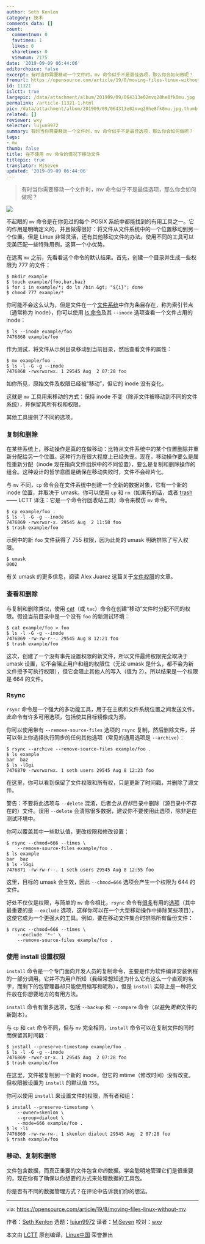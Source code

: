 ```yaml
---
author: Seth Kenlon
category: 技术
comments_data: []
count:
  commentnum: 0
  favtimes: 1
  likes: 0
  sharetimes: 0
  viewnum: 7175
date: '2019-09-09 06:44:06'
editorchoice: false
excerpt: 有时当你需要移动一个文件时，mv 命令似乎不是最佳选项，那么你会如何做呢？
fromurl: https://opensource.com/article/19/8/moving-files-linux-without-mv
id: 11321
islctt: true
largepic: /data/attachment/album/201909/09/064313e02mvq28he8fk0mu.jpg
permalink: /article-11321-1.html
pic: /data/attachment/album/201909/09/064313e02mvq28he8fk0mu.jpg.thumb.jpg
related: []
reviewer: wxy
selector: lujun9972
summary: 有时当你需要移动一个文件时，mv 命令似乎不是最佳选项，那么你会如何做呢？
tags:
- mv
thumb: false
title: 在不使用 mv 命令的情况下移动文件
titlepic: true
translator: MjSeven
updated: '2019-09-09 06:44:06'
---
```



> 
> 有时当你需要移动一个文件时，mv 命令似乎不是最佳选项，那么你会如何做呢？
> 
> 
> 


![](/data/attachment/album/201909/09/064313e02mvq28he8fk0mu.jpg)


不起眼的 `mv` 命令是在你见过的每个 POSIX 系统中都能找到的有用工具之一。它的作用是明确定义的，并且做得很好：将文件从文件系统中的一个位置移动到另一个位置。但是 Linux 非常灵活，还有其他移动文件的办法。使用不同的工具可以完美匹配一些特殊用例，这算一个小优势。


在远离 `mv` 之前，先看看这个命令的默认结果。首先，创建一个目录并生成一些权限为 777 的文件：



```
$ mkdir example
$ touch example/{foo,bar,baz}
$ for i in example/*; do ls /bin &gt; "${i}"; done
$ chmod 777 example/*
```

你可能不会这么认为，但是文件在一个[文件系统](https://opensource.com/article/18/11/partition-format-drive-linux#what-is-a-filesystem)中作为条目存在，称为索引节点（通常称为 inode），你可以使用 [ls 命令](https://opensource.com/article/19/7/master-ls-command)及其 `--inode` 选项查看一个文件占用的 inode：



```
$ ls --inode example/foo
7476868 example/foo
```

作为测试，将文件从示例目录移动到当前目录，然后查看文件的属性：



```
$ mv example/foo .
$ ls -l -G -g --inode
7476868 -rwxrwxrwx. 1 29545 Aug  2 07:28 foo
```

如你所见，原始文件及权限已经被“移动”，但它的 inode 没有变化。


这就是 `mv` 工具用来移动的方式：保持 inode 不变（除非文件被移动到不同的文件系统），并保留其所有权和权限。


其他工具提供了不同的选项。


### 复制和删除


在某些系统上，移动操作是真的在做移动：比特从文件系统中的某个位置删除并重新分配给另一个位置。这种行为在很大程度上已经失宠。现在，移动操作要么是属性重新分配（inode 现在指向文件组织中的不同位置），要么是复制和删除操作的组合。这种设计的哲学意图是确保在移动失败时，文件不会碎片化。


与 `mv` 不同，`cp` 命令会在文件系统中创建一个全新的数据对象，它有一个新的 inode 位置，并取决于 umask。你可以使用 `cp` 和 `rm`（如果有的话，或者 [trash](https://gitlab.com/trashy) —— LCTT 译注：它是一个命令行回收站工具）命令来模仿 `mv` 命令。



```
$ cp example/foo .
$ ls -l -G -g --inode
7476869 -rwxrwxr-x. 29545 Aug  2 11:58 foo
$ trash example/foo
```

示例中的新 `foo` 文件获得了 755 权限，因为此处的 umask 明确排除了写入权限。



```
$ umask
0002
```

有关 umask 的更多信息，阅读 Alex Juarez 这篇关于[文件权限](https://opensource.com/article/19/8/linux-permissions-101#umask)的文章。


### 查看和删除


与复制和删除类似，使用 [cat](https://opensource.com/article/19/2/getting-started-cat-command)（或 `tac`）命令在创建“移动”文件时分配不同的权限。假设当前目录中是一个没有 `foo` 的新测试环境：



```
$ cat example/foo > foo
$ ls -l -G -g --inode
7476869 -rw-rw-r--. 29545 Aug 8 12:21 foo
$ trash example/foo
```

这次，创建了一个没有事先设置权限的新文件，所以文件最终权限完全取决于 umask 设置，它不会阻止用户和组的权限位（无论 umask 是什么，都不会为新文件授予可执行权限），但它会阻止其他人的写入（值为 2）。所以结果是一个权限是 664 的文件。


### Rsync


`rsync` 命令是一个强大的多功能工具，用于在主机和文件系统位置之间发送文件。此命令有许多可用选项，包括使其目标镜像成为源。


你可以使用带有 `--remove-source-files` 选项的 `rsync` 复制，然后删除文件，并可以带上你选择执行同步的任何其他选项（常见的通用选项是 `--archive`）：



```
$ rsync --archive --remove-source-files example/foo .
$ ls example
bar  baz
$ ls -lGgi
7476870 -rwxrwxrwx. 1 seth users 29545 Aug 8 12:23 foo
```

在这里，你可以看到保留了文件权限和所有权，只是更新了时间戳，并删除了源文件。


警告：不要将此选项与 `--delete` 混淆，后者会从*目标*目录中删除（源目录中不存在的）文件。误用 `--delete` 会清除很多数据，建议你不要使用此选项，除非是在测试环境中。


你可以覆盖其中一些默认值，更改权限和修改设置：



```
$ rsync --chmod=666 --times \
    --remove-source-files example/foo .
$ ls example
bar  baz
$ ls -lGgi
7476871 -rw-rw-r--. 1 seth users 29545 Aug 8 12:55 foo
```

这里，目标的 umask 会生效，因此 `--chmod=666` 选项会产生一个权限为 644 的文件。


好处不仅仅是权限，与简单的 `mv` 命令相比，`rsync` 命令有[很多](https://opensource.com/article/19/5/advanced-rsync)有用的[选项](https://opensource.com/article/17/1/rsync-backup-linux)（其中最重要的是 `--exclude` 选项，这样你可以在一个大型移动操作中排除某些项目），这使它成为一个更强大的工具。例如，要在移动文件集合时排除所有备份文件：



```
$ rsync --chmod=666 --times \
    --exclude '*~' \
    --remove-source-files example/foo .
```

### 使用 install 设置权限


`install` 命令是一个专门面向开发人员的复制命令，主要是作为软件编译安装例程的一部分调用。它并不为用户所知（我经常想知道为什么它有这么一个直观的名字，而剩下的包管理器却只能使用缩写和昵称），但是 `install` 实际上是一种将文件放在你想要地方的有用方法。


`install` 命令有很多选项，包括 `--backup` 和 `--compare` 命令（以避免*更新*文件的新副本）。


与 `cp` 和 `cat` 命令不同，但与 `mv` 完全相同，`install` 命令可以在复制文件的同时而保留其时间戳：



```
$ install --preserve-timestamp example/foo .
$ ls -l -G -g --inode
7476869 -rwxr-xr-x. 1 29545 Aug  2 07:28 foo
$ trash example/foo
```

在这里，文件被复制到一个新的 inode，但它的 mtime（修改时间）没有改变。但权限被设置为 `install` 的默认值 `755`。


你可以使用 `install` 来设置文件的权限，所有者和组：



```
$ install --preserve-timestamp \
    --owner=skenlon \
    --group=dialout \
    --mode=666 example/foo .
$ ls -li
7476869 -rw-rw-rw-. 1 skenlon dialout 29545 Aug  2 07:28 foo
$ trash example/foo
```

### 移动、复制和删除


文件包含数据，而真正重要的文件包含*你的*数据。学会聪明地管理它们是很重要的，现在你有了确保以你想要的方式来处理数据的工具包。


你是否有不同的数据管理方式？在评论中告诉我们你的想法。




---


via: <https://opensource.com/article/19/8/moving-files-linux-without-mv>


作者：[Seth Kenlon](https://opensource.com/users/sethhttps://opensource.com/users/seth) 选题：[lujun9972](https://github.com/lujun9972) 译者：[MjSeven](https://github.com/MjSeven) 校对：[wxy](https://github.com/wxy)


本文由 [LCTT](https://github.com/LCTT/TranslateProject) 原创编译，[Linux中国](https://linux.cn/) 荣誉推出